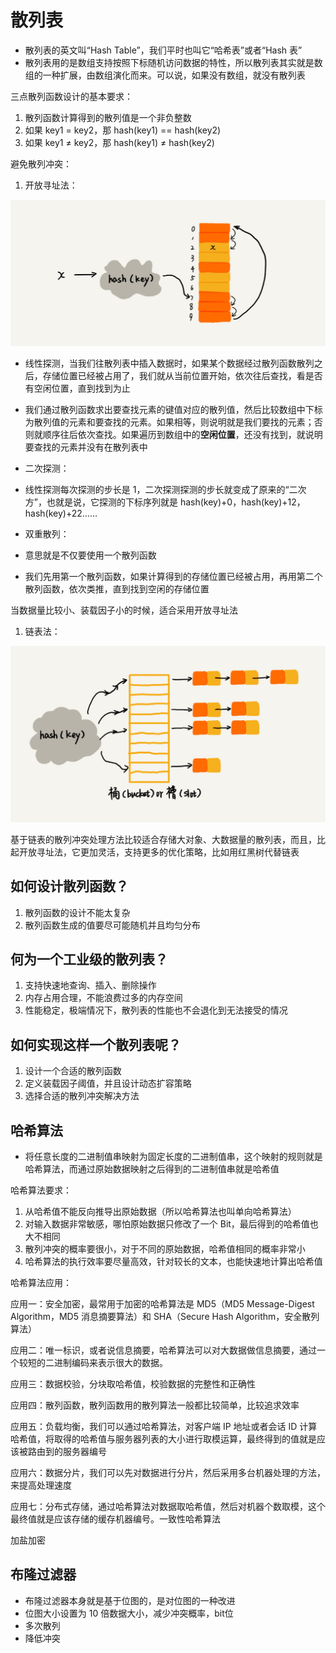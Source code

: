 # 散列表

- 散列表的英文叫“Hash Table”，我们平时也叫它“哈希表”或者“Hash 表”
- 散列表用的是数组支持按照下标随机访问数据的特性，所以散列表其实就是数组的一种扩展，由数组演化而来。可以说，如果没有数组，就没有散列表

三点散列函数设计的基本要求：

1. 散列函数计算得到的散列值是一个非负整数
2. 如果 key1 = key2，那 hash(key1) == hash(key2)
3. 如果 key1 ≠ key2，那 hash(key1) ≠ hash(key2)

避免散列冲突：

1. 开放寻址法：

![开放寻址法](./img/39.jpg)

- 线性探测，当我们往散列表中插入数据时，如果某个数据经过散列函数散列之后，存储位置已经被占用了，我们就从当前位置开始，依次往后查找，看是否有空闲位置，直到找到为止
- 我们通过散列函数求出要查找元素的键值对应的散列值，然后比较数组中下标为散列值的元素和要查找的元素。如果相等，则说明就是我们要找的元素；否则就顺序往后依次查找。如果遍历到数组中的**空闲位置**，还没有找到，就说明要查找的元素并没有在散列表中

- 二次探测：

- 线性探测每次探测的步长是 1，二次探测探测的步长就变成了原来的“二次方”，也就是说，它探测的下标序列就是 hash(key)+0，hash(key)+12，hash(key)+22……

- 双重散列：

- 意思就是不仅要使用一个散列函数
- 我们先用第一个散列函数，如果计算得到的存储位置已经被占用，再用第二个散列函数，依次类推，直到找到空闲的存储位置

当数据量比较小、装载因子小的时候，适合采用开放寻址法

1. 链表法：

![链表法](./img/38.jpg)

基于链表的散列冲突处理方法比较适合存储大对象、大数据量的散列表，而且，比起开放寻址法，它更加灵活，支持更多的优化策略，比如用红黑树代替链表

## 如何设计散列函数？

1. 散列函数的设计不能太复杂
2. 散列函数生成的值要尽可能随机并且均匀分布

## 何为一个工业级的散列表？

1. 支持快速地查询、插入、删除操作
2. 内存占用合理，不能浪费过多的内存空间
3. 性能稳定，极端情况下，散列表的性能也不会退化到无法接受的情况

## 如何实现这样一个散列表呢？

1. 设计一个合适的散列函数
2. 定义装载因子阈值，并且设计动态扩容策略
3. 选择合适的散列冲突解决方法

## 哈希算法

- 将任意长度的二进制值串映射为固定长度的二进制值串，这个映射的规则就是哈希算法，而通过原始数据映射之后得到的二进制值串就是哈希值

哈希算法要求：

1. 从哈希值不能反向推导出原始数据（所以哈希算法也叫单向哈希算法）
2. 对输入数据非常敏感，哪怕原始数据只修改了一个 Bit，最后得到的哈希值也大不相同
3. 散列冲突的概率要很小，对于不同的原始数据，哈希值相同的概率非常小
4. 哈希算法的执行效率要尽量高效，针对较长的文本，也能快速地计算出哈希值

哈希算法应用：

应用一：安全加密，最常用于加密的哈希算法是 MD5（MD5 Message-Digest Algorithm，MD5 消息摘要算法）和 SHA（Secure Hash Algorithm，安全散列算法）

应用二：唯一标识，或者说信息摘要，哈希算法可以对大数据做信息摘要，通过一个较短的二进制编码来表示很大的数据。

应用三：数据校验，分块取哈希值，校验数据的完整性和正确性

应用四：散列函数，散列函数用的散列算法一般都比较简单，比较追求效率

应用五：负载均衡，我们可以通过哈希算法，对客户端 IP 地址或者会话 ID 计算哈希值，将取得的哈希值与服务器列表的大小进行取模运算，最终得到的值就是应该被路由到的服务器编号

应用六：数据分片，我们可以先对数据进行分片，然后采用多台机器处理的方法，来提高处理速度

应用七：分布式存储，通过哈希算法对数据取哈希值，然后对机器个数取模，这个最终值就是应该存储的缓存机器编号。一致性哈希算法

加盐加密

## 布隆过滤器

- 布隆过滤器本身就是基于位图的，是对位图的一种改进
- 位图大小设置为 10 倍数据大小，减少冲突概率，bit位
- 多次散列
- 降低冲突